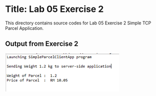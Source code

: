 # Title: Lab 05 Exercise 2

This directory contains source codes for Lab 05 Exercise 2 Simple TCP Parcel Application.

## Output from Exercise 2

![image](https://github.com/nurul415/dadrepository/blob/main/tcp_processing_object/TCPParcelApp/images/L5E2.PNG)
